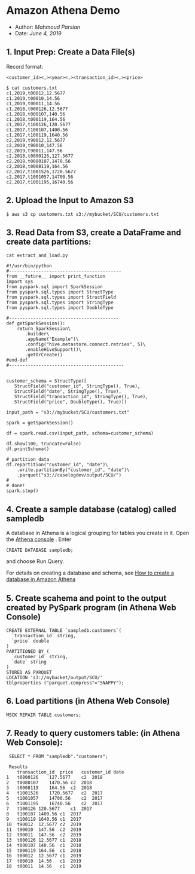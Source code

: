 # Amazon Athena Demo

* Author: *Mahmoud Parsian*
* Date: *June 4, 2019*


## 1. Input Prep: Create a Data File(s)

Record format:

````
<customer_id><,><year><,><transaction_id><,><price>
````


````
$ cat customers.txt
c1,2019,t00012,12.5677
c1,2019,t00010,14.56
c1,2019,t00011,14.56
c1,2018,t000126,12.5677
c1,2018,t000107,140.56
c1,2018,t000119,164.56
c1,2017,t100126,120.5677
c1,2017,t100107,1400.56
c1,2017,t100119,1640.56
c2,2019,t90012,12.5677
c2,2019,t90010,147.56
c2,2019,t90011,147.56
c2,2018,t0800126,127.5677
c2,2018,t0080107,1470.56
c2,2018,t0008119,164.56
c2,2017,t1001526,1720.5677
c2,2017,t1001057,14700.56
c2,2017,t1001195,16740.56
````


## 2. Upload the Input to Amazon S3

````
$ aws s3 cp customers.txt s3://mybucket/SCU/customers.txt
````


## 3. Read Data from S3, create a DataFrame and create data partitions:


````
cat extract_and_load.py

#!/usr/bin/python
#------------------------------------------
from __future__ import print_function
import sys
from pyspark.sql import SparkSession
from pyspark.sql.types import StructType
from pyspark.sql.types import StructField
from pyspark.sql.types import StringType
from pyspark.sql.types import DoubleType

#-----------------------------------------
def getSparkSession():
    return SparkSession\
       .builder\
       .appName("Example")\
       .config("hive.metastore.connect.retries", 5)\
       .enableHiveSupport()\
       .getOrCreate()
#end-def
#-------------------------------------------


customer_schema = StructType([
   StructField("customer_id", StringType(), True),
   StructField("date", StringType(), True),
   StructField("transaction_id", StringType(), True),
   StructField("price", DoubleType(), True)])

input_path = "s3://mybucket/SCU/customers.txt"

spark = getSparkSession()

df = spark.read.csv(input_path, schema=customer_schema)

df.show(100, truncate=False)
df.printSchema()

# partition data
df.repartition("customer_id", "date")\
    .write.partitionBy("customer_id", "date")\
    .parquet("s3://caselogdev/output/SCU/")
#
# done!
spark.stop()
````

## 4. Create a sample database (catalog) called sampledb

A database in Athena is a logical grouping for tables you create in it. Open the [Athena console](https://console.aws.amazon.com/athena/) . Enter 

````
CREATE DATABASE sampledb; 
````

and choose Run Query.

For details on creating a database and schema, see 
[How to create a database in Amazon Athena](https://docs.aws.amazon.com/athena/latest/ug/getting-started.html#step-1-create-a-database)


## 5. Create scahema and point to the output created by PySpark program (in Athena Web Console)

````
CREATE EXTERNAL TABLE `sampledb.customers`(
  `transaction_id` string,
  `price` double
)
PARTITIONED BY (
  `customer_id` string,
  `date` string
)
STORED AS PARQUET
LOCATION 's3://mybucket/output/SCU/'
tblproperties ("parquet.compress"="SNAPPY");
````


## 6. Load partitions (in Athena Web Console)

````
MSCK REPAIR TABLE customers;
````


## 7. Ready to query customers table: (in Athena Web Console):

````
 SELECT * FROM "sampledb"."customers";

 Results
 	transaction_id	price	customer_id	date
1	t0800126	127.5677	c2	2018
2	t0080107	1470.56	c2	2018
3	t0008119	164.56	c2	2018
4	t1001526	1720.5677	c2	2017
5	t1001057	14700.56	c2	2017
6	t1001195	16740.56	c2	2017
7	t100126	120.5677	c1	2017
8	t100107	1400.56	c1	2017
9	t100119	1640.56	c1	2017
10	t90012	12.5677	c2	2019
11	t90010	147.56	c2	2019
12	t90011	147.56	c2	2019
13	t000126	12.5677	c1	2018
14	t000107	140.56	c1	2018
15	t000119	164.56	c1	2018
16	t00012	12.5677	c1	2019
17	t00010	14.56	c1	2019
18	t00011	14.56	c1	2019
````


